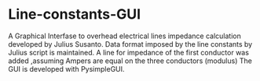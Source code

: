 # Line-constants-GUI
A Graphical Interfase to overhead electrical lines impedance calculation developed by Julius Susanto.
Data format imposed by the line constants by Julius  script is maintained.
A line for impedance of the first conductor was added ,assuming  Ampers are equal on the three conductors (modulus)
The GUI is developed with PysimpleGUI.
